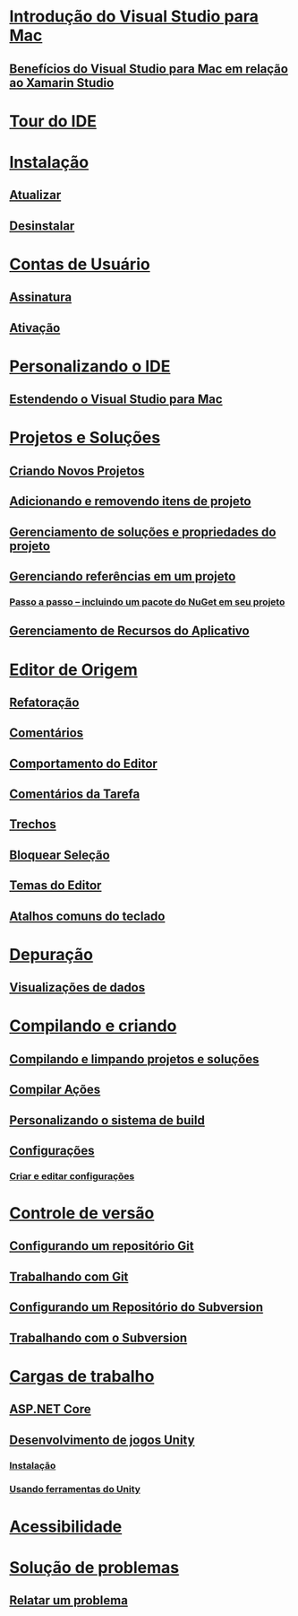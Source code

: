 # [Introdução do Visual Studio para Mac](index.md)
## [Benefícios do Visual Studio para Mac em relação ao Xamarin Studio](benefits-vsmac-over-xs.md)
# [Tour do IDE](ide-tour.md)

# [Instalação](installation.md)
## [Atualizar](update.md)
## [Desinstalar](uninstall.md)

# [Contas de Usuário](user-accounts.md)
## [Assinatura](signing-in.md)
## [Ativação](activation.md)

# [Personalizando o IDE](customizing-the-ide.md)
## [Estendendo o Visual Studio para Mac](extending-visual-studio-mac.md)


# [Projetos e Soluções](projects-and-solutions.md)
## [Criando Novos Projetos](create-new-projects.md)
## [Adicionando e removendo itens de projeto](add-and-remove-project-items.md)
## [Gerenciamento de soluções e propriedades do projeto](managing-solutions-and-project-properties.md)
## [Gerenciando referências em um projeto](managing-references-in-a-project.md)
### [Passo a passo – incluindo um pacote do NuGet em seu projeto](nuget-walkthrough.md)
## [Gerenciamento de Recursos do Aplicativo](managing-app-resources.md)

# [Editor de Origem](source-editor.md)
## [Refatoração](refactoring.md)
## [Comentários](comments.md)
## [Comportamento do Editor](editor-behavior.md)
## [Comentários da Tarefa](task-comments.md)
## [Trechos](snippets.md)
## [Bloquear Seleção](block-selection.md)
## [Temas do Editor](editor-themes.md)
## [Atalhos comuns do teclado](keyboard-shortcuts.md)

# [Depuração](debugging.md)
## [Visualizações de dados](data-visualizations.md)

# [Compilando e criando](compiling-and-building.md)
## [Compilando e limpando projetos e soluções](building-and-cleaning-projects-and-solutions.md)
## [Compilar Ações](build-actions.md)
## [Personalizando o sistema de build](customizing-build-system.md)
## [Configurações](configurations.md)
### [Criar e editar configurações](create-and-edit-configurations.md)

# [Controle de versão](version-control.md)
## [Configurando um repositório Git](set-up-git-repository.md)
## [Trabalhando com Git](working-with-git.md)
## [Configurando um Repositório do Subversion](set-up-subversion-repository.md)
## [Trabalhando com o Subversion](working-with-subversion.md)

# [Cargas de trabalho](workloads.md)
## [ASP.NET Core](asp-net-core.md)
## [Desenvolvimento de jogos Unity](unity-tools.md)
### [Instalação](setup-vsmac-tools-unity.md)
### [Usando ferramentas do Unity](using-vsmac-tools-unity.md)

# [Acessibilidade](accessibility.md)

# [Solução de problemas](troubleshooting.md)
## [Relatar um problema](report-a-problem.md)
